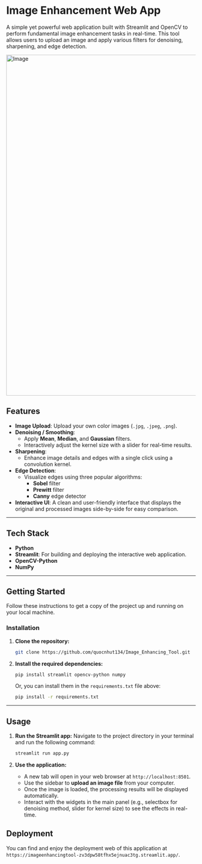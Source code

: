 # Image Enhancement Web App

A simple yet powerful web application built with Streamlit and OpenCV to perform fundamental image enhancement tasks in real-time. This tool allows users to upload an image and apply various filters for denoising, sharpening, and edge detection.

<img width="1914" height="907" alt="Image" src="https://github.com/user-attachments/assets/9e909016-eade-40bd-8107-ddf06cae318c" />

## Features

-   **Image Upload**: Upload your own color images (`.jpg`, `.jpeg`, `.png`).
-   **Denoising / Smoothing**:
    -   Apply **Mean**, **Median**, and **Gaussian** filters.
    -   Interactively adjust the kernel size with a slider for real-time results.
-   **Sharpening**:
    -   Enhance image details and edges with a single click using a convolution kernel.
-   **Edge Detection**:
    -   Visualize edges using three popular algorithms:
        -   **Sobel** filter
        -   **Prewitt** filter
        -   **Canny** edge detector
-   **Interactive UI**: A clean and user-friendly interface that displays the original and processed images side-by-side for easy comparison.

---

## Tech Stack

-   **Python**
-   **Streamlit**: For building and deploying the interactive web application.
-   **OpenCV-Python**
-   **NumPy**

---

## Getting Started

Follow these instructions to get a copy of the project up and running on your local machine.

### Installation

1.  **Clone the repository:**
    ```bash
    git clone https://github.com/quocnhut134/Image_Enhancing_Tool.git
    ```

2.  **Install the required dependencies:**
    ```bash
    pip install streamlit opencv-python numpy
    ```
    Or, you can install them in the `requirements.txt` file above:
    ```bash
    pip install -r requirements.txt
    ```

---

## Usage

1.  **Run the Streamlit app:**
    Navigate to the project directory in your terminal and run the following command:
    ```bash
    streamlit run app.py
    ```

2.  **Use the application:**
    -   A new tab will open in your web browser at `http://localhost:8501`.
    -   Use the sidebar to **upload an image file** from your computer.
    -   Once the image is loaded, the processing results will be displayed automatically.
    -   Interact with the widgets in the main panel (e.g., selectbox for denoising method, slider for kernel size) to see the effects in real-time.


## Deployment

You can find and enjoy the deployment web of this application at `https://imageenhancingtool-zv3dpw58tfhx5ejnuac3tg.streamlit.app/`.
